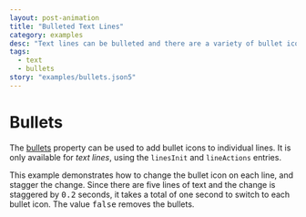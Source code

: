 ```yaml
---
layout: post-animation
title: "Bulleted Text Lines"
category: examples
desc: "Text lines can be bulleted and there are a variety of bullet icons to select from."
tags: 
  - text
  - bullets
story: "examples/bullets.json5"
---
```

# Bullets

The [bullets](/properties/#bullets) property can be used to add bullet icons to individual lines. It is only available for _text lines_, using the <code>linesInit</code> and <code>lineActions</code> entries.

This example demonstrates how to change the bullet icon on each line, and stagger the change. Since there are five lines of text and the change is staggered by <samp class="number">0.2</samp> seconds, it takes a total of one second to switch to each bullet icon. The value <samp class="boolean">false</samp> removes the bullets.
